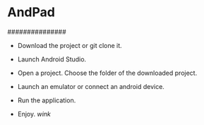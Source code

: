 # AndPad
###############


- Download the project or git clone it.

- Launch Android Studio.

- Open a project. Choose the folder of the downloaded project.

- Launch an emulator or connect an android device.

- Run the application.

- Enjoy. *wink*